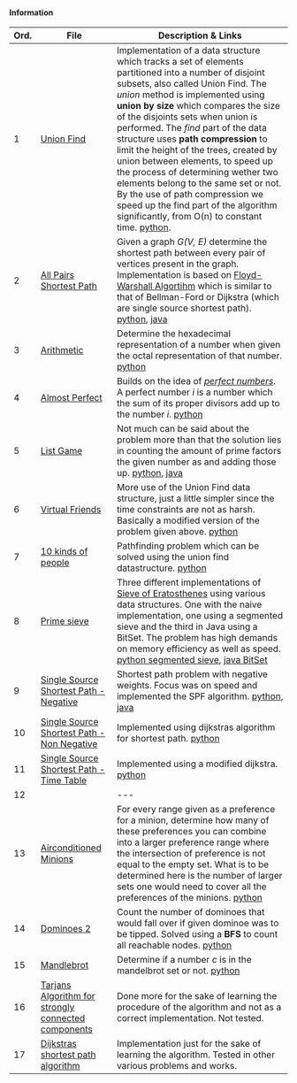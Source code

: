 #### Information
|  Ord. | File | Description & Links  |
|---|---|---|
|  1 | [Union Find](https://open.kattis.com/problems/unionfind)  | Implementation of a data structure which tracks a set of elements partitioned into a number of disjoint subsets, also called Union Find. The *union* method is implemented using **union by size** which compares the size of the disjoints sets when union is performed. The *find* part of the data structure uses **path compression** to limit the height of the trees, created by union between elements, to speed up the process of determining wether two elements belong to the same set or not. By the use of path compression we speed up the find part of the algorithm significantly, from O(n) to constant time. [python](https://github.com/fr3632ho/various/blob/master/src/medium/union-find/unionfind.py).  |
|  2 |[All Pairs Shortest Path](https://open.kattis.com/problems/allpairspath)| Given a graph *G(V, E)* determine the shortest path between every pair of vertices present in the graph. Implementation is based on [Floyd-Warshall Algortihm](https://brilliant.org/wiki/floyd-warshall-algorithm) which is similar to that of Bellman-Ford or Dijkstra (which are single source shortest path). [python](https://github.com/fr3632ho/various/blob/master/src/medium/all-pairs-path/all_pairs_path.py), [java](https://github.com/fr3632ho/various/blob/master/src/medium/all-pairs-path/AllPairsPath.java)|
|  3 |[Arithmetic](https://open.kattis.com/problems/arithmetic)|Determine the hexadecimal representation of a number when given the octal representation of that number. [python](https://github.com/fr3632ho/various/blob/master/src/medium/arithmetic/arithmetic.py)|
|  4 |[Almost Perfect](https://open.kattis.com/problems/almostperfect)| Builds on the idea of [*perfect numbers*](https://www.wikiwand.com/en/Perfect_number). A perfect number *i* is a number which the sum of its proper divisors add up to the number *i*. [python](https://github.com/fr3632ho/various/tree/master/src/medium/almost-perfect)|
|  5 |[List Game](https://open.kattis.com/problems/listgame)| Not much can be said about the problem more than that the solution lies in counting the amount of prime factors the given number as and adding those up. [python](https://github.com/fr3632ho/various/blob/master/src/medium/list-game/list_game.py), [java](https://github.com/fr3632ho/various/blob/master/src/medium/list-game/ListGame.java)|
|  6 | [Virtual Friends](https://open.kattis.com/problems/virtualfriends)  | More use of the Union Find data structure, just a little simpler since the time constraints are not as harsh. Basically a modified version of the problem given above.  [python](https://github.com/fr3632ho/various/blob/master/src/medium/virtual-friends/virtual_friends.py)|
| 7 | [10 kinds of people](https://open.kattis.com/problems/10kindsofpeople) | Pathfinding problem which can be solved using the union find datastructure.  [python](https://github.com/fr3632ho/various/blob/master/src/medium/10-kinds-of-people/10_kinds_of_people.py) |
| 8 | [Prime sieve](https://open.kattis.com/problems/primesieve) | Three different implementations of [Sieve of Eratosthenes](https://www.wikiwand.com/en/Sieve_of_Eratosthenes) using various data structures. One with the naive implementation, one using a segmented sieve and the third in Java using a BitSet. The problem has high demands on memory efficiency as well as speed. [python segmented sieve](https://github.com/fr3632ho/various/blob/master/src/medium/primesieve/sieve.py), [java BitSet](https://github.com/fr3632ho/various/blob/master/src/medium/primesieve/Sieve.java) |
|9|[Single Source Shortest Path - Negative](https://open.kattis.com/problems/shortestpath3)|Shortest path problem with negative weights. Focus was on speed and implemented the SPF algorithm. [python](https://github.com/fr3632ho/various/blob/master/src/medium/SSS-path/neg/sss_path_neg.py), [java](https://github.com/fr3632ho/various/blob/master/src/medium/SSS-path/neg/SPFA.java)|
|10|[Single Source Shortest Path - Non Negative](https://open.kattis.com/problems/shortestpath1)| Implemented using dijkstras algorithm for shortest path. [python](https://github.com/fr3632ho/various/blob/master/src/medium/SSS-path/non-neg/sss_path.py)|
|11|[Single Source Shortest Path - Time Table](https://open.kattis.com/problems/shortestpath2)| Implemented using a modified dijkstra. [python](https://github.com/fr3632ho/various/blob/master/src/medium/SSS-path/time-table/sss_path_table.py)|
|12|[]()|---|
| 13 | [Airconditioned Minions](https://open.kattis.com/problems/airconditioned)  | For every range given as a preference for a minion, determine how many of these preferences you can combine into a larger preference range where the intersection of preference is not equal to the empty set. What is to be determined here is the number of larger sets one would need to cover all the preferences of the minions. [python](https://github.com/fr3632ho/various/blob/master/src/medium/air-conditioned-minions/AC_minions.py)  |
| 14 | [Dominoes 2](https://open.kattis.com/problems/dominoes2)  | Count the number of dominoes that would fall over if given dominoe was to be tipped. Solved using a **BFS** to count all reachable nodes. [python](https://github.com/fr3632ho/various/blob/master/src/medium/dominoes-2/dominoes_2.py)  |
| 15 | [Mandlebrot](https://open.kattis.com/problems/mandelbrot) | Determine if a number *c* is in the mandelbrot set or not. [python](https://github.com/fr3632ho/various/blob/master/src/medium/mandelbrot/mandelbrot.py)|
| 16 | [Tarjans Algorithm for strongly connected components](https://github.com/fr3632ho/various/blob/master/src/medium/others/tarjan_scc.py)  |  Done more for the sake of learning the procedure of the algorithm and not as a correct implementation. Not tested. |
| 17 | [Dijkstras shortest path algorithm](https://github.com/fr3632ho/various/blob/master/src/medium/others/dijkstra.py)   | Implementation just for the sake of learning the algorithm. Tested in other various problems and works.  |


